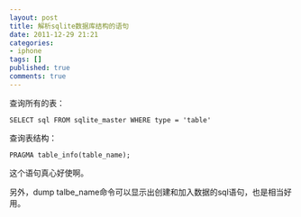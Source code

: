 ```yaml
---
layout: post
title: 解析sqlite数据库结构的语句
date: 2011-12-29 21:21
categories:
- iphone
tags: []
published: true
comments: true
---
```

查询所有的表：

    SELECT sql FROM sqlite_master WHERE type = 'table'

查询表结构：

    PRAGMA table_info(table_name);

这个语句真心好使啊。

另外，dump talbe_name命令可以显示出创建和加入数据的sql语句，也是相当好用。
